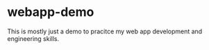 # webapp-demo
This is mostly just a demo to pracitce my web app development and engineering skills.

